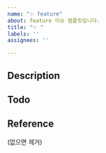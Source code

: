 ```yaml
---
name: "✨ feature"
about: feature 이슈 템플릿입니다.
title: "✨ "
labels: ''
assignees: ''

---
```


## Description

## Todo

## Reference
(없으면 제거)
